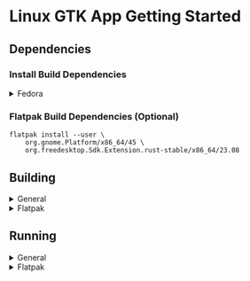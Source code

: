 # Linux GTK App Getting Started

## Dependencies

### Install Build Dependencies

<details>
  <summary>Fedora</summary>

  1. Install build dependencies 

  ```
  sudo dnf install clang ninja cmake meson gtk4-devel glib2-devel libadwaita-devel desktop-file-utils libappstream-glib
  ```

  2. Install flatpak builder (Optional)

  ```
  sudo dnf install flatpak-builder
  ```

</details>

### Flatpak Build Dependencies (Optional)

```
flatpak install --user \
    org.gnome.Platform/x86_64/45 \
    org.freedesktop.Sdk.Extension.rust-stable/x86_64/23.08
```

## Building

<details>
  <summary>General</summary>

  1. Enter the `burrow-gtk`

  ```bash
  cd burrow-gtk
  ```

  2. Perform the meson build
  ```
  meson setup build
  meson compile -C build
  ```

</details>

<details>
  <summary>Flatpak</summary>

  1. Compile and install the flatpak 

  ```
  flatpak-builder 
      --user --install --force-clean --disable-rofiles-fuse \
      flatpak_debug/ \
      burrow-gtk/build-aux/com.hackclub.burrow.devel.json
  ```

</details>


## Running

<details>
  <summary>General</summary>

  The compiled binary can be found in `build/src/burrow-gtk`.

  ```
  ./build/src/burrow-gtk
  ```
</details>

<details>
  <summary>Flatpak</summary>

  ```
  flatpak run com.hackclub.burrow-devel
  ```

</details>
